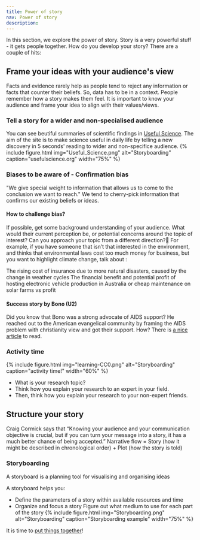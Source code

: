 ```yaml
---
title: Power of story
nav: Power of story
description:
---
```

In this section, we explore the power of story. 
Story is a very powerful stuff - it gets people together.
How do you develop your story? There are a couple of hits:

## Frame your ideas with your audience's view
Facts and evidence rarely help as people tend to reject any information or facts that counter their beliefs. So, data has to be in a context. People remember how a story makes them feel. It is important to know your audience and frame your idea to align with their values/views.

### Tell a story for a wider and non-specialised audience
You can see beutiful summaries of scientific findings in [Useful Science](https://www.usefulscience.org/). The aim of the site is to make science useful in daily life by telling  a new discovery in 5 seconds' reading to wider and non-specifice audience.
{% include figure.html img="Useful_Science.png" alt="Storyboarding" caption="usefulscience.org" width="75%" %}


### Biases to be aware of - Confirmation bias
"We give special weight to information that allows us to come to the conclusion we want to reach." We tend to cherry-pick information that confirms our existing beliefs or ideas.

#### How to challenge bias?
If possible, get some background understanding of your audience. What would their current perception be, or potential concerns around the topic of interest? Can you approach your topic from a different direction?
For example, if you have someone that isn’t that interested in the environment, and thinks that environmental laws cost too much money for business, but you want to highlight climate change, talk about :

The rising cost of insurance due to more natural disasters, caused by the change in weather cycles
The financial benefit and potential profit of hosting electronic vehicle production in Australia or cheap maintenance on solar farms vs profit

#### Success story by Bono (U2)
Did you know that Bono was a strong advocate of AIDS support? He reached out to the American evangelical community by framing the AIDS problem with christianity view and got their support. How? There is [a nice article](https://www.pbs.org/wgbh/pages/frontline/aids/interviews/bono.html) to read. 

### Activity time
{% include figure.html img="learning-CC0.png" alt="Storyboarding" caption="activity time!" width="60%" %}
- What is your research topic?
- Think how you explain your research to an expert in your field.
- Then, think how you explain your research to your non-expert friends.

## Structure your story
Craig Cormick says that “Knowing your audience and your communication objective is crucial, but if you can turn your message into a story, it has a much better chance of being accepted.” 
Narrative flow = Story (how it might be described in chronological order) + Plot (how the story is told)

### Storyboarding
A storyboard is a planning tool for visualising and organising ideas

A storyboard helps you:
- Define the parameters of a story within available resources and time
- Organize and focus a story
Figure out what medium to use for each part of the story
{% include figure.html img="Storyboarding.png" alt="Storyboarding" caption="Storyboarding example" width="75%" %}

It is time to [put things together](https://masamiy.github.io/content/4-Putting-things-together.html)!
